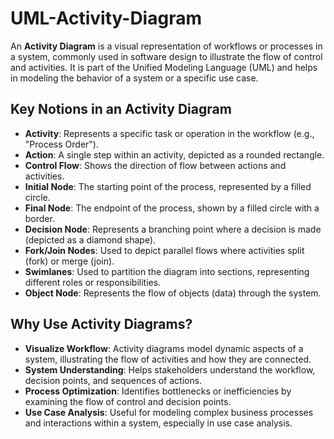 # UML-Activity-Diagram

An **Activity Diagram** is a visual representation of workflows or processes in a system, commonly used in software design to illustrate the flow of control and activities. It is part of the Unified Modeling Language (UML) and helps in modeling the behavior of a system or a specific use case.

## Key Notions in an Activity Diagram

- **Activity**: Represents a specific task or operation in the workflow (e.g., "Process Order").
- **Action**: A single step within an activity, depicted as a rounded rectangle.
- **Control Flow**: Shows the direction of flow between actions and activities.
- **Initial Node**: The starting point of the process, represented by a filled circle.
- **Final Node**: The endpoint of the process, shown by a filled circle with a border.
- **Decision Node**: Represents a branching point where a decision is made (depicted as a diamond shape).
- **Fork/Join Nodes**: Used to depict parallel flows where activities split (fork) or merge (join).
- **Swimlanes**: Used to partition the diagram into sections, representing different roles or responsibilities.
- **Object Node**: Represents the flow of objects (data) through the system.

## Why Use Activity Diagrams?

- **Visualize Workflow**: Activity diagrams model dynamic aspects of a system, illustrating the flow of activities and how they are connected.
- **System Understanding**: Helps stakeholders understand the workflow, decision points, and sequences of actions.
- **Process Optimization**: Identifies bottlenecks or inefficiencies by examining the flow of control and decision points.
- **Use Case Analysis**: Useful for modeling complex business processes and interactions within a system, especially in use case analysis.
